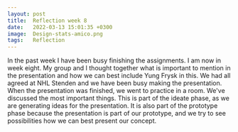 ```yaml
---
layout: post
title:  Reflection week 8
date:   2022-03-13 15:01:35 +0300
image:  Design-stats-amico.png
tags:   Reflection
---
```


In the past week I have been busy finishing the assignments. I am now in week eight. My group and I thought together what is important to mention in the presentation and how we can best include Yung Frysk in this. We had all agreed at NHL Stenden and we have been busy making the presentation. When the presentation was finished, we went to practice in a room. We've discussed the most important things. This is part of the ideate phase, as we are generating ideas for the presentation. It is also part of the prototype phase because the presentation is part of our prototype, and we try to see possibilities how we can best present our concept.